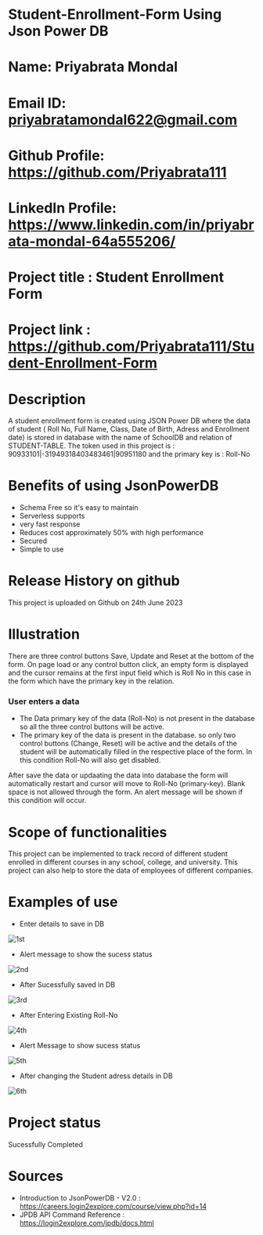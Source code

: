 # Student-Enrollment-Form Using Json Power DB
# Name: Priyabrata Mondal
# Email ID: priyabratamondal622@gmail.com
# Github Profile: https://github.com/Priyabrata111
# LinkedIn Profile: https://www.linkedin.com/in/priyabrata-mondal-64a555206/

# Project title : Student Enrollment Form
# Project link : https://github.com/Priyabrata111/Student-Enrollment-Form 
# Description 
A student enrollment form is created using JSON Power DB where the data of student ( Roll No, Full Name, Class, Date of Birth, Adress and Enrollment date) is stored in database with the name of SchoolDB and relation of STUDENT-TABLE. The token used in this project is : 90933101|-31949318403483461|90951180 and the primary key is : Roll-No
# Benefits of using JsonPowerDB
- Schema Free so it's easy to maintain
- Serverless supports
- very fast response
- Reduces cost approximately 50% with high performance
- Secured
- Simple to use
# Release History on github
This project is uploaded on Github on 24th June 2023
# Illustration
There are three control buttons Save, Update and Reset at the bottom of the form. On page load or any control button click, an empty form is displayed and the cursor  remains at the first input field which is Roll No in this case in the form which have the primary key in the relation. 
 ### User enters a data
 - The Data primary key of the data (Roll-No) is not present in the database so all the three control buttons will be active.
 - The primary key of the data is present in the database. so only two control buttons (Change, Reset) will be active and the details of the student will be automatically filled in the respective place of the form. In this condition Roll-No will also get disabled.

After save the data or updaating the data into database the form will automatically restart and cursor will move to Roll-No  (primary-key).
Blank space is not allowed through the form. An alert message will be shown if this condition will occur.
# Scope of functionalities
This project can be implemented to track record of different student enrolled in different courses in any school, college, and university. This project can also help to store the data of employees of different companies.
# Examples of use

- Enter details to save in DB



![1st](https://github.com/Priyabrata111/Student-Enrollment-Form/assets/70628777/f9e4f44d-3df9-47ca-8d03-3099cdaf19c4)

- Alert message to show the sucess status

![2nd](https://github.com/Priyabrata111/Student-Enrollment-Form/assets/70628777/1af4b775-c7f0-4268-a4f8-216767704120)

- After Sucessfully saved in DB

 ![3rd](https://github.com/Priyabrata111/Student-Enrollment-Form/assets/70628777/96e129ab-67ec-42a8-8ce3-513855311a87)

- After Entering Existing Roll-No

![4th](https://github.com/Priyabrata111/Student-Enrollment-Form/assets/70628777/00d1d772-ad90-48db-a7e7-d34dc89a37e9)

- Alert Message to show sucess status

![5th](https://github.com/Priyabrata111/Student-Enrollment-Form/assets/70628777/146d69fa-1fbc-41b2-94cb-d76ce0147fd0)

- After changing the Student adress details in DB

![6th](https://github.com/Priyabrata111/Student-Enrollment-Form/assets/70628777/7c4b031f-9af4-4350-b4af-812a0619c63a) 

# Project status
Sucessfully Completed
# Sources
- Introduction to JsonPowerDB - V2.0 : https://careers.login2explore.com/course/view.php?id=14 
- JPDB API Command Reference : https://login2explore.com/jpdb/docs.html 

  



